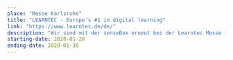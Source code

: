 ```yaml
---
place: "Messe Karlsruhe"
title: "LEARNTEC - Europe's #1 in digital learning"
link: "https://www.learntec.de/de/"
description: "Wir sind mit der senseBox erneut bei der Learntec Messe in Karlsruhe dabei. Neben unserem Messestand wird es am Donnerstag, den 30.01., einen Workshop von 14 bis 17 Uhr in Halle 2, Panel D (Maker´s Area) geben, bei dem die Besucherinnen und Besucher die senseBox live ausprobieren können."
starting-date: 2020-01-28
ending-date: 2020-01-30
---
```

